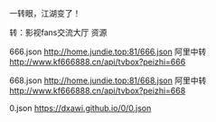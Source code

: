 一转眼，江湖变了！

转：影视fans交流大厅  资源

666.json   http://home.jundie.top:81/666.json
         阿里中转  http://www.kf666888.cn/api/tvbox?peizhi=666

668.json   http://home.jundie.top:81/668.json
          阿里中转  http://www.kf666888.cn/api/tvbox?peizhi=668

0.json    https://dxawi.github.io/0/0.json



